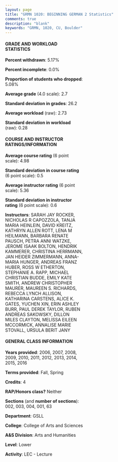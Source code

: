 ```yaml
---
layout: page
title: "GRMN 1020: BEGINNING GERMAN 2 Statistics"
comments: true
description: "blank"
keywords: "GRMN, 1020, CU, Boulder"
--- 
```

<head>
<script src="https://ajax.googleapis.com/ajax/libs/jquery/2.1.3/jquery.min.js"></script>
<script src="https://dl.dropboxusercontent.com/s/pc42nxpaw1ea4o9/highcharts.js?dl=0"></script>
<!-- <script src="../assets/js/highcharts.js"></script> -->
<style type="text/css">@font-face {
	font-family: "Bebas Neue";
	src: url(https://www.filehosting.org/file/details/544349/BebasNeue%20Regular.otf) format("opentype");
	}
	h1.Bebas { 
		font-family: "Bebas Neue", Verdana, Tahoma;
	}
</style>
</head>
<body>
	<div id="container" style="float: right; width: 45%; height: 88%; margin-left: 2.5%; margin-right: 2.5%;"></div>
	<script language="JavaScript">
		$(document).ready(function() {
		var chart = {type: 'column'};
		var title = {text: 'Grade Distribution'};
		var xAxis = {categories: ['A','B','C','D','F'],crosshair: true};
		var yAxis = {min: 0,title: {text: 'Percentage'}};
		var tooltip = {headerFormat: '<center><b><span style="font-size:20px">{point.key}</span></b></center>',
		               pointFormat: '<td style="padding:0"><b>{point.y:.1f}%</b></td>',
		               footerFormat: '</table>',shared: true,useHTML: true};
		var plotOptions = {column: {pointPadding: 0.0,borderWidth: 0}};  
		var credits = {enabled: false};var series= [{name: 'Percent',data: [20.16,43.54,28.23,5.04,3.02,]}];
		var json = {};
		json.chart = chart;
		json.title = title;
		json.tooltip = tooltip;
		json.xAxis = xAxis;
		json.yAxis = yAxis;  
		json.series = series;
		json.plotOptions = plotOptions;  
		json.credits = credits;
		$('#container').highcharts(json);
	});
	</script>
</body>
			   
#### GRADE AND WORKLOAD STATISTICS

**Percent withdrawn**: 5.17%

**Percent incomplete**: 0.0%

**Proportion of students who dropped**: 5.08%

**Average grade** (4.0 scale): 2.7

**Standard deviation in grades**: 26.2

**Average workload** (raw): 2.73

**Standard deviation in workload** (raw): 0.28

#### COURSE AND INSTRUCTOR RATINGS/INFORMATION

**Average course rating** (6 point scale): 4.98

**Standard deviation in course rating** (6 point scale): 0.5

**Average instructor rating** (6 point scale): 5.36

**Standard deviation in instructor rating** (6 point scale): 0.6

**Instructors**: SARAH JAY ROCKER, NICHOLAS R CAPOZZOLA, TANJA MARIA HEINLEIN, DAVID KREITZ, KATHRYN ALLEN ROTT, LENA M HEILMANN, BARBARA RENATE PAUSCH, PETRA ANNI WATZKE, JEROME ISAAK BOLTON, HENDRIK KAMMERER, CHRISTINA HERRMANN, JAN HEIDER ZIMMERMANN, ANNA-MARIA HUNGER, ANDREAS FRANZ HUBER, ROSS W ETHERTON, STEPHANIE A. RAPP, MICHAEL CHRISTIAN BUDDE, EMILY KATE SMITH, ANDREW CHRISTOPHER MAURER, MAUREEN S. RICHARDS, REBECCA LYNCH ALLISON, KATHARINA CARSTENS, ALICE K. GATES, YUCHEN XIN, ERIN ASHLEY BURR, PAUL DEREK TAYLOR, RUBEN ANDREAS SAKOWSKY, DILLON MILES CLAYTON, MELISSA EILEEN MCCORMICK, ANNALISE MARIE STOVALL, URSULA BERIT JANY

#### GENERAL CLASS INFORMATION

**Years provided**: 2006, 2007, 2008, 2009, 2010, 2011, 2012, 2013, 2014, 2015, 2016

**Terms provided**: Fall, Spring

**Credits**: 4

**RAP/Honors class?** Neither

**Sections** (and **number of sections**): 002, 003, 004, 001, 63

**Department**: GSLL

**College**: College of Arts and Sciences

**A&S Division**: Arts and Humanities

**Level**: Lower

**Activity**: LEC - Lecture
